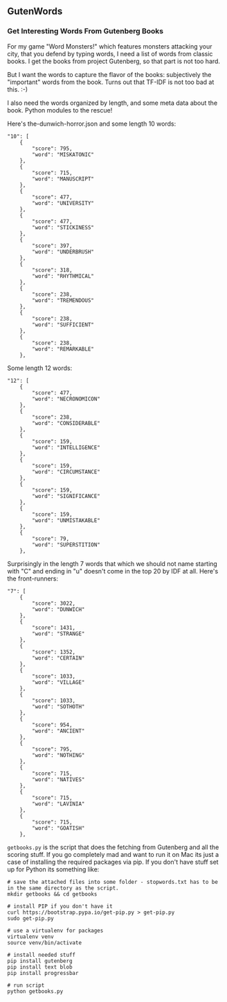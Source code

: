 ## GutenWords

### Get Interesting Words From Gutenberg Books

For my game "Word Monsters!" which features monsters attacking your city, that you defend by typing words, I need a list of words from classic books.  I get the books from project Gutenberg, so that part is not too hard.

But I want the words to capture the flavor of the books: subjectively the "important" words from the book.  Turns out that TF-IDF is not too bad at this.  :-)

I also need the words organized by length, and some meta data about the book.  Python modules to the rescue!

Here's the-dunwich-horror.json and some length 10 words:

    "10": [
        {
            "score": 795,
            "word": "MISKATONIC"
        },
        {
            "score": 715,
            "word": "MANUSCRIPT"
        },
        {
            "score": 477,
            "word": "UNIVERSITY"
        },
        {
            "score": 477,
            "word": "STICKINESS"
        },
        {
            "score": 397,
            "word": "UNDERBRUSH"
        },
        {
            "score": 318,
            "word": "RHYTHMICAL"
        },
        {
            "score": 238,
            "word": "TREMENDOUS"
        },
        {
            "score": 238,
            "word": "SUFFICIENT"
        },
        {
            "score": 238,
            "word": "REMARKABLE"
        },

Some length 12 words:

    "12": [
        {
            "score": 477,
            "word": "NECRONOMICON"
        },
        {
            "score": 238,
            "word": "CONSIDERABLE"
        },
        {
            "score": 159,
            "word": "INTELLIGENCE"
        },
        {
            "score": 159,
            "word": "CIRCUMSTANCE"
        },
        {
            "score": 159,
            "word": "SIGNIFICANCE"
        },
        {
            "score": 159,
            "word": "UNMISTAKABLE"
        },
        {
            "score": 79,
            "word": "SUPERSTITION"
        },


Surprisingly in the length 7 words that which we should not name starting with "C" and ending in "u" doesn't come in the top 20 by IDF at all.  Here's the front-runners:

    "7": [
        {
            "score": 3022,
            "word": "DUNWICH"
        },
        {
            "score": 1431,
            "word": "STRANGE"
        },
        {
            "score": 1352,
            "word": "CERTAIN"
        },
        {
            "score": 1033,
            "word": "VILLAGE"
        },
        {
            "score": 1033,
            "word": "SOTHOTH"
        },
        {
            "score": 954,
            "word": "ANCIENT"
        },
        {
            "score": 795,
            "word": "NOTHING"
        },
        {
            "score": 715,
            "word": "NATIVES"
        },
        {
            "score": 715,
            "word": "LAVINIA"
        },
        {
            "score": 715,
            "word": "GOATISH"
        },

`getbooks.py` is the script that does the fetching from Gutenberg and all the scoring stuff.  If you go completely mad and want to run it on Mac its just a case of installing the required packages via pip.  If you don't have stuff set up for Python its something like:

    # save the attached files into some folder - stopwords.txt has to be in the same directory as the script.
    mkdir getbooks && cd getbooks

    # install PIP if you don't have it
    curl https://bootstrap.pypa.io/get-pip.py > get-pip.py
    sudo get-pip.py

    # use a virtualenv for packages
    virtualenv venv
    source venv/bin/activate

    # install needed stuff
    pip install gutenberg
    pip install text blob
    pip install progressbar

    # run script
    python getbooks.py


